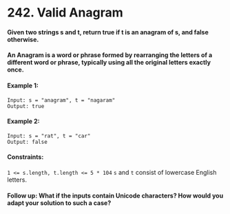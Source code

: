 # 242. Valid Anagram

#### Given two strings s and t, return true if t is an anagram of s, and false otherwise.

#### An Anagram is a word or phrase formed by rearranging the letters of a different word or phrase, typically using all the original letters exactly once.

#### Example 1:

```
Input: s = "anagram", t = "nagaram"
Output: true
```

#### Example 2:

```
Input: s = "rat", t = "car"
Output: false
```

#### Constraints:

`1 <= s.length, t.length <= 5 * 104`
`s` and `t` consist of lowercase English letters.

#### Follow up: What if the inputs contain Unicode characters? How would you adapt your solution to such a case?
